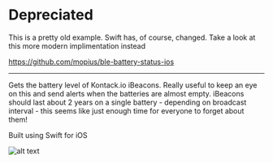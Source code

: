 # Depreciated

This is a pretty old example. Swift has, of course, changed. Take a look at this more modern implimentation instead

https://github.com/mopius/ble-battery-status-ios

<hr>

Gets the battery level of Kontack.io iBeacons. Really useful to keep an eye on this and send alerts 
when the batteries are almost empty. iBeacons should last about 2 years on a single battery - 
depending on broadcast interval - this seems like just enough time for everyone to forget about
them!

Built using Swift for iOS

![alt text](http://rshergold.github.io/KontaktBatteryCheck/screenshot.png "screenshot")
